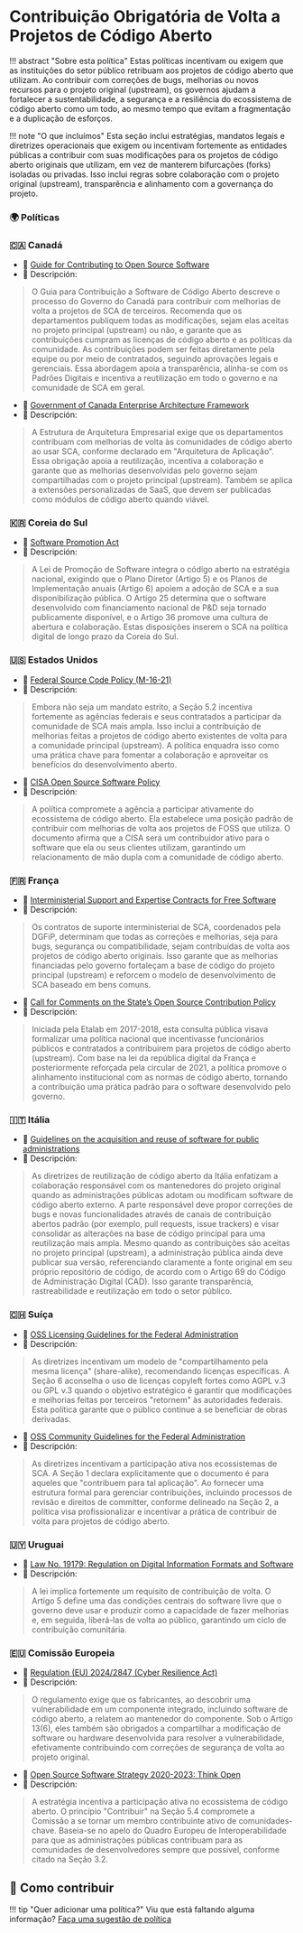 # Contribuição Obrigatória de Volta a Projetos de Código Aberto 

!!! abstract "Sobre esta política"
      Estas políticas incentivam ou exigem que as instituições do setor público retribuam aos projetos de código aberto que utilizam. Ao contribuir com correções de bugs, melhorias ou novos recursos para o projeto original (upstream), os governos ajudam a fortalecer a sustentabilidade, a segurança e a resiliência do ecossistema de código aberto como um todo, ao mesmo tempo que evitam a fragmentação e a duplicação de esforços.
  
!!! note "O que incluímos"
      Esta seção inclui estratégias, mandatos legais e diretrizes operacionais que exigem ou incentivam fortemente as entidades públicas a contribuir com suas modificações para os projetos de código aberto originais que utilizam, em vez de manterem bifurcações (forks) isoladas ou privadas. Isso inclui regras sobre colaboração com o projeto original (upstream), transparência e alinhamento com a governança do projeto.
      
### 🌍  Políticas

### 🇨🇦 Canadá

* 🔗 [Guide for Contributing to Open Source Software](https://www.canada.ca/en/government/system/digital-government/digital-government-innovations/open-source-software/guide-for-contributing-to-open-source-software.html)
* 📄 Descripción:
> O Guia para Contribuição a Software de Código Aberto descreve o
> processo do Governo do Canadá para contribuir com melhorias de
> volta a projetos de SCA de terceiros. Recomenda que os
> departamentos publiquem todas as modificações, sejam elas aceitas
> no projeto principal (upstream) ou não, e garante que as
> contribuições cumpram as licenças de código aberto e as políticas
> da comunidade. As contribuições podem ser feitas diretamente pela
> equipe ou por meio de contratados, seguindo aprovações legais e
> gerenciais. Essa abordagem apoia a transparência, alinha-se com os
> Padrões Digitais e incentiva a reutilização em todo o governo e na
> comunidade de SCA em geral.



* 🔗 [Government of Canada Enterprise Architecture Framework](https://www.canada.ca/en/government/system/digital-government/policies-standards/government-canada-enterprise-architecture-framework.html)
* 📄 Descripción:
> A Estrutura de Arquitetura Empresarial exige que os departamentos
> contribuam com melhorias de volta às comunidades de código aberto
> ao usar SCA, conforme declarado em "Arquitetura de Aplicação".
> Essa obrigação apoia a reutilização, incentiva a colaboração e
> garante que as melhorias desenvolvidas pelo governo sejam
> compartilhadas com o projeto principal (upstream). Também se
> aplica a extensões personalizadas de SaaS, que devem ser
> publicadas como módulos de código aberto quando viável.


### 🇰🇷 Coreia do Sul

* 🔗 [Software Promotion Act](https://elaw.klri.re.kr/eng_mobile/viewer.do?hseq=62622&type=lawname&key=SOFTWARE+PROMOTION+ACT)
* 📄 Descripción:
> A Lei de Promoção de Software integra o código aberto na
> estratégia nacional, exigindo que o Plano Diretor (Artigo 5) e os
> Planos de Implementação anuais (Artigo 6) apoiem a adoção de SCA e
> a sua disponibilização pública. O Artigo 25 determina que o
> software desenvolvido com financiamento nacional de P&D seja
> tornado publicamente disponível, e o Artigo 36 promove uma cultura
> de abertura e colaboração. Estas disposições inserem o SCA na
> política digital de longo prazo da Coreia do Sul.


### 🇺🇸 Estados Unidos

* 🔗 [Federal Source Code Policy (M-16-21)](https://obamawhitehouse.archives.gov/sites/default/files/omb/memoranda/2016/m_16_21.pdf)
* 📄 Descripción:
> Embora não seja um mandato estrito, a Seção 5.2 incentiva
> fortemente as agências federais e seus contratados a participar da
> comunidade de SCA mais ampla. Isso inclui a contribuição de
> melhorias feitas a projetos de código aberto existentes de volta
> para a comunidade principal (upstream). A política enquadra isso
> como uma prática chave para fomentar a colaboração e aproveitar os
> benefícios do desenvolvimento aberto.



* 🔗 [CISA Open Source Software Policy](https://github.com/cisagov/development-guide/blob/develop/open-source-policy/policy.md)
* 📄 Descripción:
> A política compromete a agência a participar ativamente do
> ecossistema de código aberto. Ela estabelece uma posição padrão de
> contribuir com melhorias de volta aos projetos de FOSS que
> utiliza. O documento afirma que a CISA será um contribuidor ativo
> para o software que ela ou seus clientes utilizam, garantindo um
> relacionamento de mão dupla com a comunidade de código aberto.


### 🇫🇷 França

* 🔗 [Interministerial Support and Expertise Contracts for Free Software](https://code.gouv.fr/fr/utiliser/marches-interministeriels-support-expertise-logiciels-libres/)
* 📄 Descripción:
> Os contratos de suporte interministerial de SCA, coordenados pela
> DGFiP, determinam que todas as correções e melhorias, seja para
> bugs, segurança ou compatibilidade, sejam contribuídas de volta
> aos projetos de código aberto originais. Isso garante que as
> melhorias financiadas pelo governo fortaleçam a base de código do
> projeto principal (upstream) e reforcem o modelo de
> desenvolvimento de SCA baseado em bens comuns.



* 🔗 [Call for Comments on the State’s Open Source Contribution Policy](https://www.etalab.gouv.fr/ouverture-des-codes-sources-appel-a-commentaires-sur-la-politique-de-contribution-aux-logiciels-libres-de-letat/)
* 📄 Descripción:
> Iniciada pela Etalab em 2017-2018, esta consulta pública visava
> formalizar uma política nacional que incentivasse funcionários
> públicos e contratados a contribuírem para projetos de código
> aberto (upstream). Com base na lei da república digital da França
> e posteriormente reforçada pela circular de 2021, a política
> promove o alinhamento institucional com as normas de código
> aberto, tornando a contribuição uma prática padrão para o software
> desenvolvido pelo governo.


### 🇮🇹 Itália

* 🔗 [Guidelines on the acquisition and reuse of software for public administrations](https://docs.italia.it/italia/developers-italia/gl-acquisition-and-reuse-software-for-pa-docs/en/stabile/index.html)
* 📄 Descripción:
> As diretrizes de reutilização de código aberto da Itália enfatizam
> a colaboração responsável com os mantenedores do projeto original
> quando as administrações públicas adotam ou modificam software de
> código aberto externo. A parte responsável deve propor correções
> de bugs e novas funcionalidades através de canais de contribuição
> abertos padrão (por exemplo, pull requests, issue trackers) e
> visar consolidar as alterações na base de código principal para
> uma reutilização mais ampla. Mesmo quando as contribuições são
> aceitas no projeto principal (upstream), a administração pública
> ainda deve publicar sua versão, referenciando claramente a fonte
> original em seu próprio repositório de código, de acordo com o
> Artigo 69 do Código de Administração Digital (CAD). Isso garante
> transparência, rastreabilidade e reutilização em todo o setor
> público.


### 🇨🇭 Suíça

* 🔗 [OSS Licensing Guidelines for the Federal Administration](https://github.com/swiss/opensource-guidelines/blob/main/docs/en/em002-3.md)
* 📄 Descripción:
> As diretrizes incentivam um modelo de "compartilhamento pela mesma
> licença" (share-alike), recomendando licenças específicas. A Seção
> 6 aconselha o uso de licenças copyleft fortes como AGPL v.3 ou GPL
> v.3 quando o objetivo estratégico é garantir que modificações e
> melhorias feitas por terceiros "retornem" às autoridades federais.
> Esta política garante que o público continue a se beneficiar de
> obras derivadas.



* 🔗 [OSS Community Guidelines for the Federal Administration](https://github.com/swiss/opensource-guidelines/blob/main/docs/en/em002-4.md)
* 📄 Descripción:
> As diretrizes incentivam a participação ativa nos ecossistemas de
> SCA. A Seção 1 declara explicitamente que o documento é para
> aqueles que "contribuem para tal aplicação". Ao fornecer uma
> estrutura formal para gerenciar contribuições, incluindo processos
> de revisão e direitos de committer, conforme delineado na Seção 2,
> a política visa profissionalizar e incentivar a prática de
> contribuir de volta para projetos de código aberto.


### 🇺🇾 Uruguai

* 🔗 [Law No. 19179: Regulation on Digital Information Formats and Software](https://www.impo.com.uy/bases/leyes/19179-2013)
* 📄 Descripción:
> A lei implica fortemente um requisito de contribuição de volta. O
> Artigo 5 define uma das condições centrais do software livre que o
> governo deve usar e produzir como a capacidade de fazer melhorias
> e, em seguida, liberá-las de volta ao público, garantindo um ciclo
> de contribuição comunitária.


### 🇪🇺 Comissão Europeia

* 🔗 [Regulation (EU) 2024/2847 (Cyber Resilience Act)](https://eur-lex.europa.eu/legal-content/EN/TXT/HTML/?uri=OJ:L_202402847)
* 📄 Descripción:
> O regulamento exige que os fabricantes, ao descobrir uma
> vulnerabilidade em um componente integrado, incluindo software de
> código aberto, a relatem ao mantenedor do componente. Sob o Artigo
> 13(6), eles também são obrigados a compartilhar a modificação de
> software ou hardware desenvolvida para resolver a vulnerabilidade,
> efetivamente contribuindo com correções de segurança de volta ao
> projeto original.



* 🔗 [Open Source Software Strategy 2020-2023: Think Open](https://commission.europa.eu/document/download/97e59978-42c0-4b4a-9406-8f1a86837530_en?filename=en_ec_open_source_strategy_2020-2023.pdf)
* 📄 Descripción:
> A estratégia incentiva a participação ativa no ecossistema de
> código aberto. O princípio "Contribuir" na Seção 5.4 compromete a
> Comissão a se tornar um membro contribuinte ativo de
> comunidades-chave. Baseia-se no apelo do Quadro Europeu de
> Interoperabilidade para que as administrações públicas contribuam
> para as comunidades de desenvolvedores sempre que possível,
> conforme citado na Seção 3.2.



## 🤝 Como contribuir
 
!!! tip "Quer adicionar uma política?"
    Viu que está faltando alguma informação? [Faça uma sugestão de política](https://github.com/EL-BID/OSS_policies/issues/new?assignees=&labels=contribution&template=policy-suggestion.yml&title=Sugestão%3A+%5BNome+da+Política%5D)
